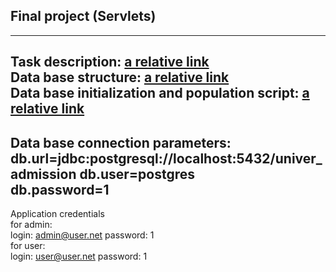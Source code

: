 ## Final project (Servlets) 
---
Task description: [a relative link](Приймальна%20комісія_ua.txt)  
Data base structure: [a relative link](data_base.png)  
Data base initialization and population script: [a relative link](sql/init_db.sql)
---
Data base connection parameters:  
db.url=jdbc:postgresql://localhost:5432/univer_admission
db.user=postgres  
db.password=1  
---
Application credentials  
for admin:  
login: admin@user.net
password: 1  
for user:  
login: user@user.net
password: 1 